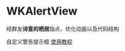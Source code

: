 # WKAlertView

经群友**诗意的栖居**指点，优化动画以及代码结构

自定义警告提示框
[使用教程](http://wangkunkun.github.io/iOS/wkalertview%E4%BD%BF%E7%94%A8%E6%96%B9%E6%B3%95.html)

